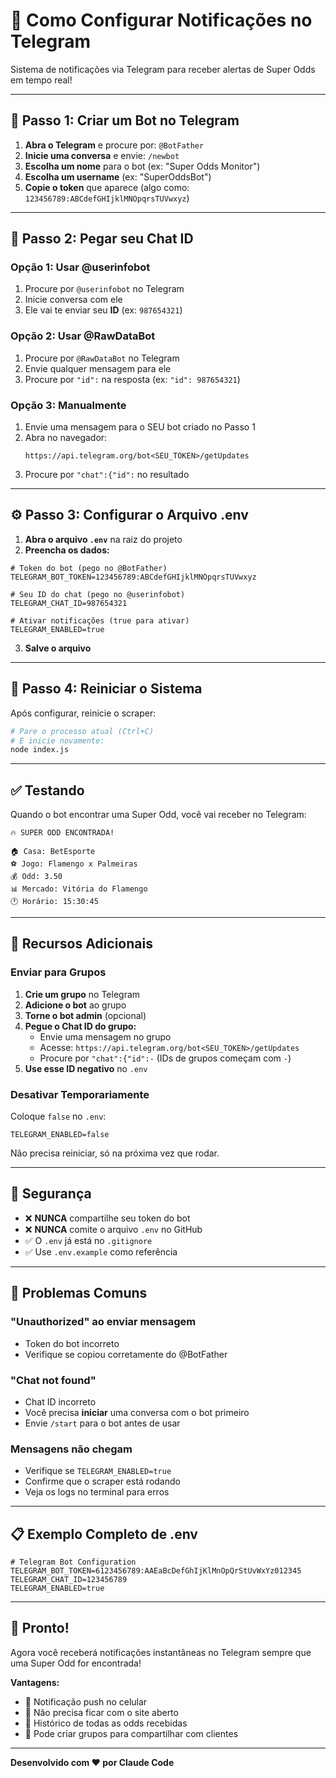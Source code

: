 # 📱 Como Configurar Notificações no Telegram

Sistema de notificações via Telegram para receber alertas de Super Odds em tempo real!

---

## 🤖 Passo 1: Criar um Bot no Telegram

1. **Abra o Telegram** e procure por: `@BotFather`
2. **Inicie uma conversa** e envie: `/newbot`
3. **Escolha um nome** para o bot (ex: "Super Odds Monitor")
4. **Escolha um username** (ex: "SuperOddsBot")
5. **Copie o token** que aparece (algo como: `123456789:ABCdefGHIjklMNOpqrsTUVwxyz`)

---

## 💬 Passo 2: Pegar seu Chat ID

### **Opção 1: Usar @userinfobot**

1. Procure por `@userinfobot` no Telegram
2. Inicie conversa com ele
3. Ele vai te enviar seu **ID** (ex: `987654321`)

### **Opção 2: Usar @RawDataBot**

1. Procure por `@RawDataBot` no Telegram
2. Envie qualquer mensagem para ele
3. Procure por `"id":` na resposta (ex: `"id": 987654321`)

### **Opção 3: Manualmente**

1. Envie uma mensagem para o SEU bot criado no Passo 1
2. Abra no navegador:
   ```
   https://api.telegram.org/bot<SEU_TOKEN>/getUpdates
   ```
3. Procure por `"chat":{"id":` no resultado

---

## ⚙️ Passo 3: Configurar o Arquivo .env

1. **Abra o arquivo `.env`** na raiz do projeto
2. **Preencha os dados:**

```env
# Token do bot (pego no @BotFather)
TELEGRAM_BOT_TOKEN=123456789:ABCdefGHIjklMNOpqrsTUVwxyz

# Seu ID do chat (pego no @userinfobot)
TELEGRAM_CHAT_ID=987654321

# Ativar notificações (true para ativar)
TELEGRAM_ENABLED=true
```

3. **Salve o arquivo**

---

## 🚀 Passo 4: Reiniciar o Sistema

Após configurar, reinicie o scraper:

```bash
# Pare o processo atual (Ctrl+C)
# E inicie novamente:
node index.js
```

---

## ✅ Testando

Quando o bot encontrar uma Super Odd, você vai receber no Telegram:

```
🔥 SUPER ODD ENCONTRADA!

🏠 Casa: BetEsporte
⚽ Jogo: Flamengo x Palmeiras
💰 Odd: 3.50
📊 Mercado: Vitória do Flamengo
🕐 Horário: 15:30:45
```

---

## 🎯 Recursos Adicionais

### **Enviar para Grupos**

1. **Crie um grupo** no Telegram
2. **Adicione o bot** ao grupo
3. **Torne o bot admin** (opcional)
4. **Pegue o Chat ID do grupo:**
   - Envie uma mensagem no grupo
   - Acesse: `https://api.telegram.org/bot<SEU_TOKEN>/getUpdates`
   - Procure por `"chat":{"id":-` (IDs de grupos começam com `-`)
5. **Use esse ID negativo** no `.env`

### **Desativar Temporariamente**

Coloque `false` no `.env`:

```env
TELEGRAM_ENABLED=false
```

Não precisa reiniciar, só na próxima vez que rodar.

---

## 🔐 Segurança

- ❌ **NUNCA** compartilhe seu token do bot
- ❌ **NUNCA** comite o arquivo `.env` no GitHub
- ✅ O `.env` já está no `.gitignore`
- ✅ Use `.env.example` como referência

---

## 🐛 Problemas Comuns

### **"Unauthorized" ao enviar mensagem**

- Token do bot incorreto
- Verifique se copiou corretamente do @BotFather

### **"Chat not found"**

- Chat ID incorreto
- Você precisa **iniciar** uma conversa com o bot primeiro
- Envie `/start` para o bot antes de usar

### **Mensagens não chegam**

- Verifique se `TELEGRAM_ENABLED=true`
- Confirme que o scraper está rodando
- Veja os logs no terminal para erros

---

## 📋 Exemplo Completo de .env

```env
# Telegram Bot Configuration
TELEGRAM_BOT_TOKEN=6123456789:AAEaBcDefGhIjKlMnOpQrStUvWxYz012345
TELEGRAM_CHAT_ID=123456789
TELEGRAM_ENABLED=true
```

---

## 🎊 Pronto!

Agora você receberá notificações instantâneas no Telegram sempre que uma Super Odd for encontrada!

**Vantagens:**
- 📱 Notificação push no celular
- 🔔 Não precisa ficar com o site aberto
- 💾 Histórico de todas as odds recebidas
- 👥 Pode criar grupos para compartilhar com clientes

---

**Desenvolvido com ❤️ por Claude Code**
